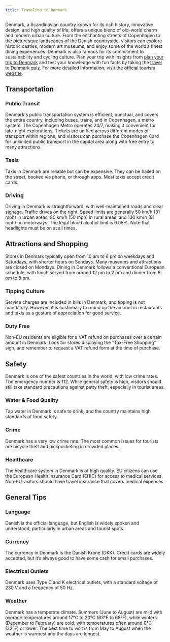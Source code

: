 ```yaml
---
title: Traveling to Denmark
---
```


Denmark, a Scandinavian country known for its rich history, innovative design, and high quality of life, offers a unique blend of old-world charm and modern urban culture. From the enchanting streets of Copenhagen to the picturesque landscapes of the Danish countryside, visitors can explore historic castles, modern art museums, and enjoy some of the world’s finest dining experiences. Denmark is also famous for its commitment to sustainability and cycling culture. Plan your trip with insights from [plan your trip to Denmark](https://maps.tripomatic.com) and test your knowledge with fun facts by taking the [travel to Denmark quiz](https://faabul.com/en/l/Denmark-Fun-Facts). For more detailed information, visit the [official tourism website](https://www.visitdenmark.com/).

## Transportation

### Public Transit
Denmark's public transportation system is efficient, punctual, and covers the entire country, including buses, trains, and in Copenhagen, a metro system. The Copenhagen Metro operates 24/7, making it convenient for late-night explorations. Tickets are unified across different modes of transport within regions, and visitors can purchase the Copenhagen Card for unlimited public transport in the capital area along with free entry to many attractions.

### Taxis
Taxis in Denmark are reliable but can be expensive. They can be hailed on the street, booked via phone, or through apps. Most taxis accept credit cards.

### Driving
Driving in Denmark is straightforward, with well-maintained roads and clear signage. Traffic drives on the right. Speed limits are generally 50 km/h (31 mph) in urban areas, 80 km/h (50 mph) in rural areas, and 130 km/h (81 mph) on motorways. The legal blood alcohol limit is 0.05%. Note that headlights must be on at all times.

## Attractions and Shopping
Stores in Denmark typically open from 10 am to 6 pm on weekdays and Saturdays, with shorter hours on Sundays. Many museums and attractions are closed on Mondays. Dining in Denmark follows a conventional European schedule, with lunch served from around 12 pm to 2 pm and dinner from 6 pm to 8 pm.

### Tipping Culture
Service charges are included in bills in Denmark, and tipping is not mandatory. However, it is customary to round up the amount in restaurants and taxis as a gesture of appreciation for good service.

### Duty Free
Non-EU residents are eligible for a VAT refund on purchases over a certain amount in Denmark. Look for stores displaying the "Tax-Free Shopping" sign, and remember to request a VAT refund form at the time of purchase.

## Safety
Denmark is one of the safest countries in the world, with low crime rates. The emergency number is 112. While general safety is high, visitors should still take standard precautions against petty theft, especially in tourist areas.

### Water & Food Quality
Tap water in Denmark is safe to drink, and the country maintains high standards of food safety.

### Crime
Denmark has a very low crime rate. The most common issues for tourists are bicycle theft and pickpocketing in crowded places.

### Healthcare
The healthcare system in Denmark is of high quality. EU citizens can use the European Health Insurance Card (EHIC) for access to medical services. Non-EU visitors should have travel insurance that covers medical expenses.

## General Tips

### Language
Danish is the official language, but English is widely spoken and understood, particularly in urban areas and tourist spots.

### Currency
The currency in Denmark is the Danish Krone (DKK). Credit cards are widely accepted, but it’s always good to have some cash for small purchases.

### Electrical Outlets
Denmark uses Type C and K electrical outlets, with a standard voltage of 230 V and a frequency of 50 Hz.

### Weather
Denmark has a temperate climate. Summers (June to August) are mild with average temperatures around 17°C to 20°C (63°F to 68°F), while winters (December to February) are cold, with temperatures often around 0°C (32°F) or lower. The best time to visit is from May to August when the weather is warmest and the days are longest.
